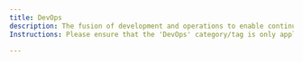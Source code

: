 ```yaml
---
title: DevOps
description: The fusion of development and operations to enable continuous value delivery.
Instructions: Please ensure that the 'DevOps' category/tag is only applied to content that specifically relates to the fusion of development and operations aimed at enabling continuous value delivery.

---
```


